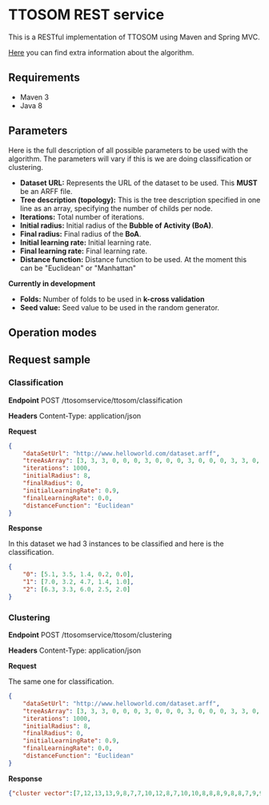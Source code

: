 # TTOSOM REST service
This is a RESTful implementation of TTOSOM using Maven and Spring MVC. 

[Here](http://www.sciencedirect.com/science/article/pii/S002002551100212X) you can find extra information about the algorithm.

## Requirements

* Maven 3
* Java 8

## Parameters
Here is the full description of all possible parameters to be used with the algorithm. The parameters will vary if this is we are doing classification or clustering. 

* **Dataset URL:** Represents the URL of the dataset to be used. This **MUST** be an ARFF file.
* **Tree description (topology):** This is the tree description specified in one line as an array, specifying the number of childs per node.
* **Iterations:** Total number of iterations.
* **Initial radius:** Initial radius of the **Bubble of Activity (BoA)**.
* **Final radius:** Final radius of the **BoA**.
* **Initial learning rate:** Initial learning rate.
* **Final learning rate:** Final learning rate.
* **Distance function:** Distance function to be used. At the moment this can be "Euclidean" or "Manhattan"

**Currently in development**
* **Folds:** Number of folds to be used in **k-cross validation**
* **Seed value:** Seed value to be used in the random generator.

## Operation modes

## Request sample

### Classification

**Endpoint**
POST /ttosomservice/ttosom/classification

**Headers**
Content-Type: application/json

**Request**
```json
{
	"dataSetUrl": "http://www.helloworld.com/dataset.arff",
	"treeAsArray": [3, 3, 3, 0, 0, 0, 3, 0, 0, 0, 3, 0, 0, 0, 3, 3, 0, 0, 0, 3, 0, 0, 0, 3, 0, 0, 0, 3, 3, 0, 0, 0, 3, 0, 0, 0, 3, 0, 0, 0],
	"iterations": 1000,
	"initialRadius": 8,
	"finalRadius": 0,
	"initialLearningRate": 0.9,
	"finalLearningRate": 0.0,
	"distanceFunction": "Euclidean"
}
```
**Response**

In this dataset we had 3 instances to be classified and here is the classification. 

```json
{
	"0": [5.1, 3.5, 1.4, 0.2, 0.0],
	"1": [7.0, 3.2, 4.7, 1.4, 1.0],
	"2": [6.3, 3.3, 6.0, 2.5, 2.0]
}
```

### Clustering

**Endpoint**
POST /ttosomservice/ttosom/clustering

**Headers**
Content-Type: application/json

**Request**

The same one for classification.

```json
{
	"dataSetUrl": "http://www.helloworld.com/dataset.arff",
	"treeAsArray": [3, 3, 3, 0, 0, 0, 3, 0, 0, 0, 3, 0, 0, 0, 3, 3, 0, 0, 0, 3, 0, 0, 0, 3, 0, 0, 0, 3, 3, 0, 0, 0, 3, 0, 0, 0, 3, 0, 0, 0],
	"iterations": 1000,
	"initialRadius": 8,
	"finalRadius": 0,
	"initialLearningRate": 0.9,
	"finalLearningRate": 0.0,
	"distanceFunction": "Euclidean"
}
```
**Response**
```json
{"cluster vector":[7,12,13,13,9,8,7,7,10,12,8,7,10,10,8,8,8,9,8,8,7,9,9,7,7,12,7,7,7,13,13,7,8,8,12,13,6,12,10,7,7,11,13,9,8,12,8,13,6,7,29,28,29,22,31,21,28,14,29,21,15,30,20,30,0,29,30,21,37,19,35,30,37,30,31,29,29,27,30,0,20,20,21,36,30,30,29,37,30,21,21,30,21,14,21,30,30,30,23,21,3,38,2,33,3,4,38,4,32,5,33,32,3,38,34,3,33,4,4,37,3,38,4,32,3,4,32,35,34,4,4,4,34,27,36,4,3,33,35,3,3,3,38,3,3,3,38,34,3,35]}
```

